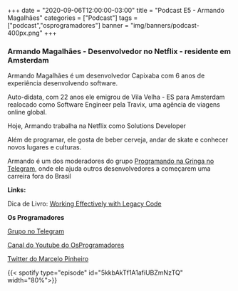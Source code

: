 +++
date = "2020-09-06T12:00:00-03:00"
title = "Podcast E5 - Armando Magalhães"
categories = ["Podcast"]
tags = ["podcast","osprogramadores"]
banner = "img/banners/podcast-400px.png"
+++

### Armando Magalhães - Desenvolvedor no Netflix - residente em Amsterdam

Armando Magalhães é um desenvolvedor Capixaba com 6 anos de experiência desenvolvendo software.

Auto-didata, com 22 anos ele emigrou de Vila Velha - ES para Amsterdam realocado como Software Engineer pela Travix, uma agência de viagens online global.

Hoje, Armando trabalha na Netflix como Solutions Developer

Além de programar, ele gosta de beber cerveja, andar de skate e conhecer novos lugares e culturas.

Armando é um dos moderadores do grupo [Programando na Gringa no Telegram](https://t.me/programandonagringa), onde ele ajuda outros desenvolvedores a começarem uma carreira fora do Brasil

**Links:**

Dica de Livro: [Working Effectively with Legacy Code](https://www.amazon.ca/Working-Effectively-Legacy-Michael-Feathers/dp/0131177052)


**Os Programadores**

[Grupo no Telegram](https://t.me/osprogramadores)

[Canal do Youtube do OsProgramadores](https://www.youtube.com/channel/UCt_YNYGl6K5yNXlXEQDdwWg?view_as=subscriber)

[Twitter do Marcelo Pinheiro](https://twitter.com/mpinheir)


{{< spotify type="episode" id="5kkbAkTf1A1afiUBZmNzTQ" width="80%">}}